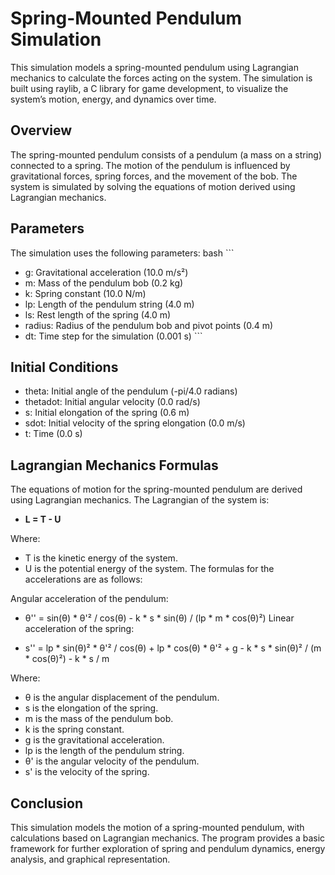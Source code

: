 ﻿# Spring-Mounted Pendulum Simulation
This simulation models a spring-mounted pendulum using Lagrangian mechanics to calculate the forces acting on the system. The simulation is built using raylib, a C library for game development, to visualize the system’s motion, energy, and dynamics over time.

## Overview
The spring-mounted pendulum consists of a pendulum (a mass on a string) connected to a spring. The motion of the pendulum is influenced by gravitational forces, spring forces, and the movement of the bob. The system is simulated by solving the equations of motion derived using Lagrangian mechanics.

## Parameters
The simulation uses the following parameters:
bash ```
- g: Gravitational acceleration (10.0 m/s²)
- m: Mass of the pendulum bob (0.2 kg)
- k: Spring constant (10.0 N/m)
- lp: Length of the pendulum string (4.0 m)
- ls: Rest length of the spring (4.0 m)
- radius: Radius of the pendulum bob and pivot points (0.4 m)
- dt: Time step for the simulation (0.001 s) ```
## Initial Conditions
- theta: Initial angle of the pendulum (-pi/4.0 radians)
- thetadot: Initial angular velocity (0.0 rad/s)
- s: Initial elongation of the spring (0.6 m)
- sdot: Initial velocity of the spring elongation (0.0 m/s)
- t: Time (0.0 s) 
## Lagrangian Mechanics Formulas
The equations of motion for the spring-mounted pendulum are derived using Lagrangian mechanics. The Lagrangian of the system is:


- **L = T - U**

Where:

- T is the kinetic energy of the system.
- U is the potential energy of the system.
The formulas for the accelerations are as follows:

Angular acceleration of the pendulum:

- θ'' = sin(θ) * θ'² / cos(θ) - k * s * sin(θ) / (lp * m * cos(θ)²)
Linear acceleration of the spring:

- s'' = lp * sin(θ)² * θ'² / cos(θ) + lp * cos(θ) * θ'² + g - k * s * sin(θ)² / (m * cos(θ)²) - k * s / m

Where:

- θ is the angular displacement of the pendulum.
- s is the elongation of the spring.
- m is the mass of the pendulum bob.
- k is the spring constant.
- g is the gravitational acceleration.
- lp is the length of the pendulum string.
- θ' is the angular velocity of the pendulum.
- s' is the velocity of the spring.


## Conclusion
This simulation models the motion of a spring-mounted pendulum, with calculations based on Lagrangian mechanics. The program provides a basic framework for further exploration of spring and pendulum dynamics, energy analysis, and graphical representation.
